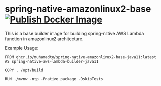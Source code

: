 # spring-native-amazonlinux2-base [![Publish Docker Image](https://github.com/muhamadto/spring-native-amazonlinux2-base/actions/workflows/docker-image.yml/badge.svg)](https://github.com/muhamadto/spring-native-amazonlinux2-base/actions/workflows/docker-image.yml)

This is a base builder image for building spring-native AWS Lambda function in amazonlinux2 architecture.

Example Usage:

```
FROM ghcr.io/muhamadto/spring-native-amazonlinux2-base-java11:latest AS spring-native-aws-lambda-builder-java11

COPY . /opt/build

RUN ./mvnw -ntp -Pnative package -DskipTests
```
